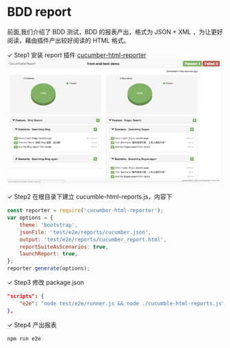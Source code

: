 # BDD report

前面,我们介绍了 BDD 测试，BDD 的报表产出，格式为 JSON + XML ，为让更好阅读，藉由插件产出较好阅读的 HTML 格式。

✓ Step1 安装 report 插件 [cucumber-html-reporter](https://www.npmjs.com/package/cucumber-html-reporter)
![](../.vuepress/public/img/img-bdd-report-01.png)

✓ Step2 在根目录下建立 cucumble-html-reports.js，内容下

```js
const reporter = require('cucumber-html-reporter');
var options = {
	theme: 'bootstrap',
	jsonFile: 'test/e2e/reports/cucumber.json',
	output: 'test/e2e/reports/cucumber_report.html',
	reportSuiteAsScenarios: true,
	launchReport: true,
};
reporter.generate(options);
```

✓ Step3 修改 package.json

```json
"scripts": {
	"e2e": "node test/e2e/runner.js && node ./cucumble-html-reports.js",
},

```

✓ Step4 产出报表

```
npm run e2e
```
